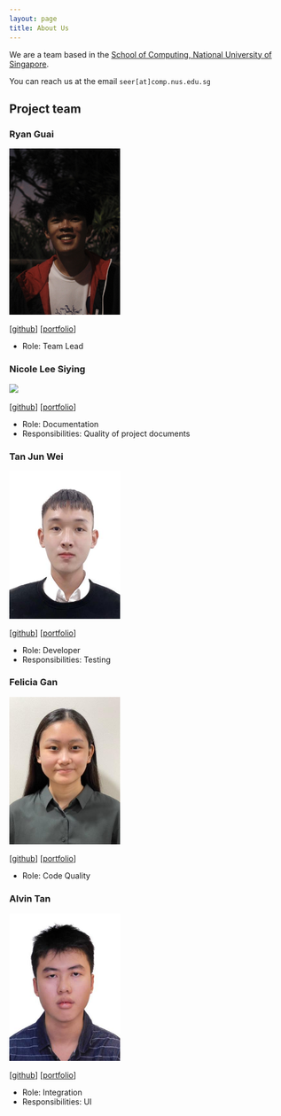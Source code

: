 ```yaml
---
layout: page
title: About Us
---
```


We are a team based in the [School of Computing, National University of Singapore](http://www.comp.nus.edu.sg).

You can reach us at the email `seer[at]comp.nus.edu.sg`

## Project team

### Ryan Guai

<img src="images/ryanguai.png" width="200px">

[[github](https://github.com/ryanguai)]
[[portfolio](team/ryanguai.md)]

* Role: Team Lead

### Nicole Lee Siying

<img src="images/nickeltea.png" width="200px">

[[github](http://github.com/nickeltea)]
[[portfolio](team/nickeltea.md)]

* Role: Documentation
* Responsibilities: Quality of project documents

### Tan Jun Wei

<img src="images/junwei-tan.png" width="200px">

[[github](http://github.com/junwei-tan)] [[portfolio](team/junwei-tan.md)]

* Role: Developer
* Responsibilities: Testing

### Felicia Gan

<img src="images/feliciagan.png" width="200px">

[[github](http://github.com/feliciagan)]
[[portfolio](team/feliciagan.md)]

* Role: Code Quality

### Alvin Tan

<img src="images/alvintfl.png" width="200px">

[[github](http://github.com/alvintfl)]
[[portfolio](team/alvintfl.md)]

* Role: Integration
* Responsibilities: UI
